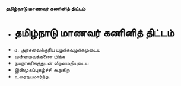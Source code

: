 **தமிழ்நாடு மாணவர் கணினித் திட்டம்**
- # தமிழ்நாடு மாணவர் கணினித் திட்டம்
- a. அரசவைக்குரிய பழக்கவழக்கமுடைய
- வன்மைவக்கணை மிக்க
- நயநாகரிகத்துடன் வீறமைதியுடைய
- இன்முகப்புகழ்ச்சி கூறுகிற
- உரைநயமார்ந்த.

